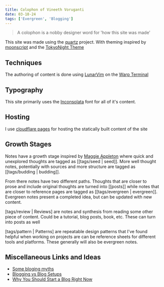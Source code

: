 ```yaml
---
title: Colophon of Vineeth Voruganti
date: 03-18-24
tags: ['Evergreen', 'Blogging']
---
```


> A colophon is a nobby designer word for 'how this site was made'

This site was made using the [quartz](https://github.com/jackyzha0/quartz)
project. With theming inspired by [moonscript](https://moonscript.org) and the
[TokyoNight Theme](https://github.com/enkia/tokyo-night-vscode-theme)

## Techniques

The authoring of content is done using
[LunarVim](https://github.com/LunarVim/LunarVim) on the [Warp
Terminal](https://warp.dev)


## Typography

This site primarily uses the
[Inconsolata](https://fonts.google.com/specimen/Inconsolata) font for all of
it's content.

## Hosting

I use [cloudflare pages](https://pages.cloudflare.com) for hosting the statically built content of the site

## Growth Stages

Notes have a growth stage inspired by [Maggie Appleton](https://maggieappleton.com/colophon) where quick and unexplored thoughts are
tagged as [[tags/seed | seed]]. More well thought notes, potentially with
sources and more structure are tagged as [[tags/budding | budding]]. 

From there notes have two different paths. Thoughts that are closer to prose and
include original thoughts are turned into [[posts]] while notes that are closer
to reference pages are tagged as [[tags/evergreen | evergreen]]. Evergreen notes
present a completed idea, but can be updated with new content. 

[tags/review | Reviews] are notes and synthesis from reading some other piece of
content. Could be a tutorial, blog posts, book, etc. These can turn into posts
as well

[tags/pattern | Patterns] are repeatable design patterns that I've found helpful
when working on projects are can be reference sheets for different tools and
platforms. These generally will also be evergreen notes.

## Miscellaneous Links and Ideas

- [Some bloging myths](https://jvns.ca/blog/2023/06/05/some-blogging-myths/)
- [Blogging vs Blog Setups](https://rakhim.org/honestly-undefined/19/)
- [Why You Should Start a Blog Right Now](https://guzey.com/personal/why-have-a-blog/)
